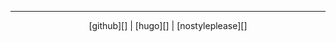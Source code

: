 ---

<p style="text-align:center;">
[github][] | [hugo][] | [nostyleplease][]
</p>

[github]: https://github.com/louislef299/aws-sso
[hugo]: https://gohugo.io/
[nostyleplease]: https://github.com/hanwenguo/hugo-theme-nostyleplease
